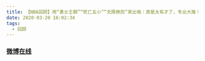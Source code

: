 ```yaml
---
title: 【NBA回顾】用“勇士王朝”“死亡五小”“无限换防”来比喻｜真是太有才了，专业大推！
date: 2020-03-20 16:02:34
tags:
  - 回顾
---
```


### <a href="https://www.weibo.com/tv/v/Izs7qhzcg?fid=1034:4484492241338383" target="_blank">微博在线</a>

